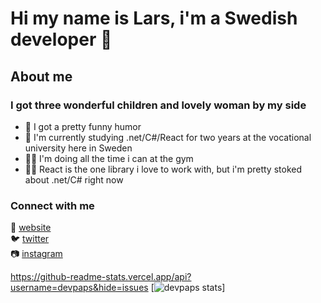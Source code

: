 ﻿# Hi my name is Lars, i'm a Swedish developer 👋

## About me

### I got three wonderful children and lovely woman by my side

- 💩 I got a pretty funny humor
- 💾 I'm currently studying .net/C#/React for two years at the vocational university here in Sweden
- 🏋️‍♂️ I'm doing all the time i can at the gym
- 👨‍💻 React is the one library i love to work with, but i'm pretty stoked about .net/C# right now

### Connect with me

🎉 [website]  
🐦 [twitter]  
📷 [instagram]

[website]: https://rellow.se
[instagram]: https://www.instagram.com/devpaps/
[twitter]: https://twitter.com/devpaps

https://github-readme-stats.vercel.app/api?username=devpaps&hide=issues
[![devpaps stats](https://github-readme-stats.vercel.app/api?username=devpaps&hide=issues)]
